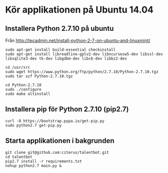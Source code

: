 # Kör applikationen på Ubuntu 14.04

## Installera Python 2.7.10 på ubuntu
Från http://tecadmin.net/install-python-2-7-on-ubuntu-and-linuxmint/
```
sudo apt-get install build-essential checkinstall
sudo apt-get install libreadline-gplv2-dev libncursesw5-dev libssl-dev libsqlite3-dev tk-dev libgdbm-dev libc6-dev libbz2-dev

cd /usr/src
sudo wget https://www.python.org/ftp/python/2.7.10/Python-2.7.10.tgz
sudo tar xzf Python-2.7.10.tgz

cd Python-2.7.10
sudo ./configure
sudo make altinstall
```

## Installera pip för Python 2.7.10 (pip2.7)
```
curl -O https://bootstrap.pypa.io/get-pip.py
sudo python2.7 get-pip.py
```

## Starta applikationen i bakgrunden
```
git clone git@github.com:citerus/talentbot.git
cd talentbot
pip2.7 install -r requirements.txt
nohup python2.7 main.py &
```
